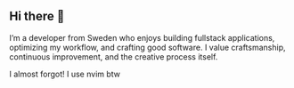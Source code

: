 ## Hi there 👋

I’m a developer from Sweden who enjoys building fullstack applications, optimizing my workflow, and crafting good software.
I value craftsmanship, continuous improvement, and the creative process itself.

I almost forgot! I use nvim btw
<!--
**sternerr/sternerr** is a ✨ _special_ ✨ repository because its `README.md` (this file) appears on your GitHub profile.

Here are some ideas to get you started:

- 🔭 I’m currently working on ...
- 🌱 I’m currently learning ...
- 👯 I’m looking to collaborate on ...
- 🤔 I’m looking for help with ...
- 💬 Ask me about ...
- 📫 How to reach me: ...
- 😄 Pronouns: ...
- ⚡ Fun fact: ...
-->
